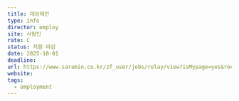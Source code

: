 ```yaml
---
title: 데브레인
type: info
director: employ
site: 사람인
rate: C
status: 지원 마감
date: 2025-10-01
deadline:
url: https://www.saramin.co.kr/zf_user/jobs/relay/view?isMypage=yes&rec_idx=51913458&recommend_ids=eJxNj8kRAyEQA6PxfzSaS28H4vyzsL1bCzy7WkCTEGUdnwFe%2FU5MQKiFynDwh3ZjaEIbvWHcY3bAls10%2Buybpxz7IfnE%2FNFvS2fzGI9827asysdaBIq9bNlk2REZ4Wv8y0BLR6SsjoxwXmef%2F5Kcw1K8qr46qUAE&view_type=quick_complete&gz=1&t_ref_scnid=869&t_ref_content=SRI_050_APPLY-Q_AVA_RCT&t_ref=complete_layer&referNonce=dd62d07498fe5a821c54&relayNonce=1192a16599195c3e9782&immediately_apply_layer_open=n#seq=0
website:
tags:
  - employment
---
```







